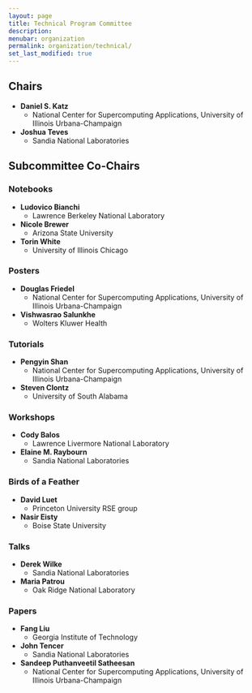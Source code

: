 ```yaml
---
layout: page
title: Technical Program Committee
description: 
menubar: organization
permalink: organization/technical/
set_last_modified: true
---
```


## Chairs

- **Daniel S. Katz**
  - National Center for Supercomputing Applications, University of Illinois Urbana-Champaign
- **Joshua Teves**
  - Sandia National Laboratories

## Subcommittee Co-Chairs

### Notebooks

- **Ludovico Bianchi**
  - Lawrence Berkeley National Laboratory
- **Nicole Brewer**
  - Arizona State University
- **Torin White**
  - University of Illinois Chicago

### Posters

- **Douglas Friedel**
  - National Center for Supercomputing Applications, University of Illinois Urbana-Champaign
- **Vishwasrao Salunkhe**
  - Wolters Kluwer Health

### Tutorials

- **Pengyin Shan**
  - National Center for Supercomputing Applications, University of Illinois Urbana-Champaign
- **Steven Clontz**
  - University of South Alabama

### Workshops

- **Cody Balos**
  - Lawrence Livermore National Laboratory
- **Elaine M. Raybourn**
  - Sandia National Laboratories

### Birds of a Feather

- **David Luet**
  - Princeton University RSE group
- **Nasir Eisty**
  - Boise State University

### Talks

- **Derek Wilke**
  - Sandia National Laboratories
- **Maria Patrou**
  - Oak Ridge National Laboratory

### Papers

- **Fang Liu**
  - Georgia Institute of Technology
- **John Tencer**
  - Sandia National Laboratories
- **Sandeep Puthanveetil Satheesan**
  - National Center for Supercomputing Applications, University of Illinois Urbana-Champaign
